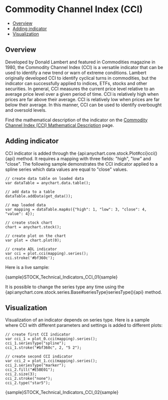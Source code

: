 # Commodity Channel Index (CCI)

* [Overview](#overview)
* [Adding indicator](#adding_indicator)
* [Visualization](#visualization)

## Overview

Developed by Donald Lambert and featured in Commodities magazine in 1980, the Commodity Channel Index (CCI) is a versatile indicator that can be used to identify a new trend or warn of extreme conditions. Lambert originally developed CCI to identify cyclical turns in commodities, but the indicator can successfully applied to indices, ETFs, stocks and other securities. In general, CCI measures the current price level relative to an average price level over a given period of time. CCI is relatively high when prices are far above their average. CCI is relatively low when prices are far below their average. In this manner, CCI can be used to identify overbought and oversold levels.

Find the mathematical description of the indicator on the [Commodity Channel Index (CCI) Mathematical Description](Mathematical_Description#commodity_channel_index) page.


## Adding indicator

CCI indicator is added through the {api:anychart.core.stock.Plot#cci}cci(){api} method. It requires a mapping with three fields: "high", "low" and "close". The following sample demonstrates the CCI indicator applied to a spline series which data values are equal to "close" values.

```
// create data table on loaded data
var dataTable = anychart.data.table();

// add data to a table
dataTable.addData(get_data());

// map loaded data
var mapping = dataTable.mapAs({"high": 1, "low": 3, "close": 4, "value": 4});

// create stock chart
chart = anychart.stock();

// create plot on the chart
var plot = chart.plot(0);

// create ADL indicator
var cci = plot.cci(mapping).series();
cci.stroke('#bf360c');
```

Here is a live sample:

{sample}STOCK\_Technical\_Indicators\_CCI\_01{sample}

It is possible to change the series type any time using the {api:anychart.core.stock.series.Base#seriesType}seriesType(){api} method.

## Visualization

Visualization of an indicator depends on series type. Here is a sample where CCI with different parameters and settings is added to different plots:

```
// create first CCI indicator 
var cci_1 = plot_0.cci(mapping).series();
cci_1.seriesType("spline");
cci_1.stroke("#bf360c", 2, "5 2");

// create second CCI indicator 
var cci_2 = plot_1.cci(mapping).series();
cci_2.seriesType("marker");
cci_2.fill("#E5BE01");
cci_2.size(3);
cci_2.stroke("none");
cci_2.type("star5");
```

{sample}STOCK\_Technical\_Indicators\_CCI\_02{sample}
